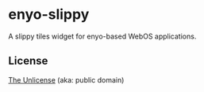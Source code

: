 # enyo-slippy

A slippy tiles widget for enyo-based WebOS applications.

## License

[The Unlicense](http://unlicense.org) (aka: public domain)
